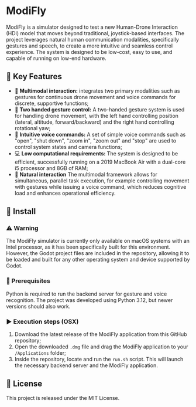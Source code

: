 # ModiFly
ModiFly is a simulator designed to test a new Human-Drone Interaction (HDI) model that moves beyond traditional, joystick-based interfaces. The project leverages natural human communication modalities, specifically gestures and speech, to create a more intuitive and seamless control experience. The system is designed to be low-cost, easy to use, and capable of running on low-end hardware.

##  :rocket: Key Features
* :large_blue_diamond: **Multimodal interaction:**  integrates two primary modalities such as gestures for continuous drone movement and voice commands for discrete, supportive functions;
* :open_hands: **Two handed gesture control:** A two-handed gesture system is used for handling drone movement, with the left hand controlling position (lateral, altitude, forward/backward) and the right hand controlling rotational yaw;
* :microphone: **Intuitive voice commands:** A set of simple voice commands such as "open", "shut down", "zoom in", "zoom out" and "stop" are used to control system states and camera functions;
* :computer: **Low computational requirements:** The system is designed to be efficient, successfully running on a 2019 MacBook Air with a dual-core i5 processor and 8GB of RAM;
* :seedling: **Natural interaction** The multimodal framework allows for simultaneous, parallel task execution, for example controlling movement with gestures while issuing a voice command, which reduces cognitive load and enhances operational efficiency.

## :dvd: Install

### :warning: Warning
The ModiFly simulator is currently only available on macOS systems with an Intel processor, as it has been specifically built for this environment. However, the Godot project files are included in the repository, allowing it to be loaded and built for any other operating system and device supported by Godot.

### :hammer: Prerequisites
 Python is required to run the backend server for gesture and voice recognition. The project was developed using Python 3.12, but newer versions should also work.

### :arrow_forward: Execution steps (OSX)
 1. Download the latest release of the ModiFly application from this GitHub repository;
 2. Open the downloaded `.dmg` file and drag the ModiFly application to your `/Applications` folder;
 3. Inside the repository, locate and run the `run.sh` script. This will launch the necessary backend server and the ModiFly application.

## :paperclip: License 
This project is released under the MIT License.
